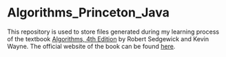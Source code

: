 # Algorithms_Princeton_Java

This repository is used to store files generated during my learning process of the textbook <a href = "http://amzn.to/13VNJi7">Algorithms, 4th Edition</a> by Robert Sedgewick and Kevin Wayne. The official website of the book can be found <a href = "https://algs4.cs.princeton.edu/home/">here</a>.

